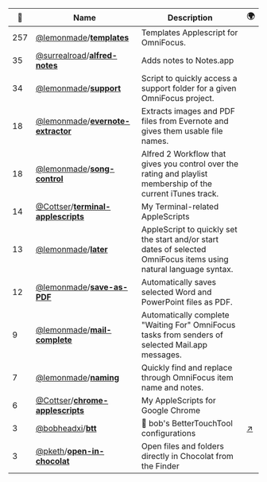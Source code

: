 |:star2: | Name | Description | 🌍|
|---|---|---|---|
|257|[@lemonmade](https://github.com/lemonmade)/[**templates**](https://github.com/lemonmade/templates)|Templates Applescript for OmniFocus.||
|35|[@surrealroad](https://github.com/surrealroad)/[**alfred-notes**](https://github.com/surrealroad/alfred-notes)|Adds notes to Notes.app||
|34|[@lemonmade](https://github.com/lemonmade)/[**support**](https://github.com/lemonmade/support)|Script to quickly access a support folder for a given OmniFocus project.||
|18|[@lemonmade](https://github.com/lemonmade)/[**evernote-extractor**](https://github.com/lemonmade/evernote-extractor)|Extracts images and PDF files from Evernote and gives them usable file names.||
|18|[@lemonmade](https://github.com/lemonmade)/[**song-control**](https://github.com/lemonmade/song-control)|Alfred 2 Workflow that gives you control over the rating and playlist membership of the current iTunes track.||
|14|[@Cottser](https://github.com/Cottser)/[**terminal-applescripts**](https://github.com/Cottser/terminal-applescripts)|My Terminal-related AppleScripts||
|13|[@lemonmade](https://github.com/lemonmade)/[**later**](https://github.com/lemonmade/later)|AppleScript to quickly set the start and/or start dates of selected OmniFocus items using natural language syntax.||
|12|[@lemonmade](https://github.com/lemonmade)/[**save-as-PDF**](https://github.com/lemonmade/save-as-PDF)|Automatically saves selected Word and PowerPoint files as PDF.||
|9|[@lemonmade](https://github.com/lemonmade)/[**mail-complete**](https://github.com/lemonmade/mail-complete)|Automatically complete "Waiting For" OmniFocus tasks from senders of selected Mail.app messages.||
|7|[@lemonmade](https://github.com/lemonmade)/[**naming**](https://github.com/lemonmade/naming)|Quickly find and replace through OmniFocus item name and notes.||
|6|[@Cottser](https://github.com/Cottser)/[**chrome-applescripts**](https://github.com/Cottser/chrome-applescripts)|My AppleScripts for Google Chrome||
|3|[@bobheadxi](https://github.com/bobheadxi)/[**btt**](https://github.com/bobheadxi/btt)|📸 bob's BetterTouchTool configurations|[:arrow_upper_right:](https://bettertouchtool.com)|
|3|[@pketh](https://github.com/pketh)/[**open-in-chocolat**](https://github.com/pketh/open-in-chocolat)|Open files and folders directly in Chocolat from the Finder||


